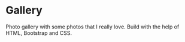 # Gallery
Photo gallery with some photos that I really love. Build with the help of HTML, Bootstrap and CSS.
